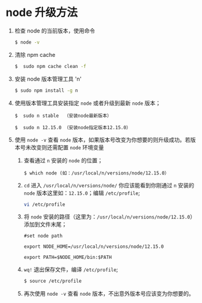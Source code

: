 # node 升级方法

1. 检查 node 的当前版本，使用命令

   ```bash
   $ node -v
   ```

1. 清除 npm cache

   ```bash
   $  sudo npm cache clean -f
   ```

1. 安装 node 版本管理工具 'n'

   ```bash
   $ sudo npm install -g n
   ```

1. 使用版本管理工具安装指定 `node` 或者升级到最新 `node` 版本；

   ```
   $  sudo n stable  （安装node最新版本）

   $  sudo n 12.15.0 （安装node指定版本12.15.0）
   ```

1. 使用 `node -v` 查看 `node` 版本，如果版本号改变为你想要的则升级成功。若版本号未改变则还需配置 `node` 环境变量

   1. 查看通过 `n` 安装的 `node` 的位置；

      ```
      $ which node (如：/usr/local/n/versions/node/12.15.0）
      ```

   1. `cd` 进入 `/usr/local/n/versions/node/` 你应该能看到你刚通过 `n` 安装的 `node` 版本这里如：`12.15.0`；编辑 `/etc/profile`;

      ```bash
      vi /etc/profile
      ```

   1. 将 `node` 安装的路径（这里为：`/usr/local/n/versions/node/12.15.0`）添加到文件末尾；

      ```
      #set node path

      export NODE_HOME=/usr/local/n/versions/node/12.15.0

      export PATH=$NODE_HOME/bin:$PATH
      ```

   1. `wq!` 退出保存文件，编译 `/etc/profile`;
      ```bash
      $ source /etc/profile
      ```
   1. 再次使用 `node -v` 查看 `node` 版本，不出意外版本号应该变为你想要的。
